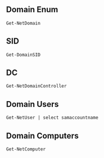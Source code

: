 ## Domain Enum

```
Get-NetDomain
```

## SID
``` 
Get-DomainSID
```

## DC
```
Get-NetDomainController
```

## Domain Users

```
Get-NetUser | select samaccountname
```

## Domain Computers

```
Get-NetComputer
```


